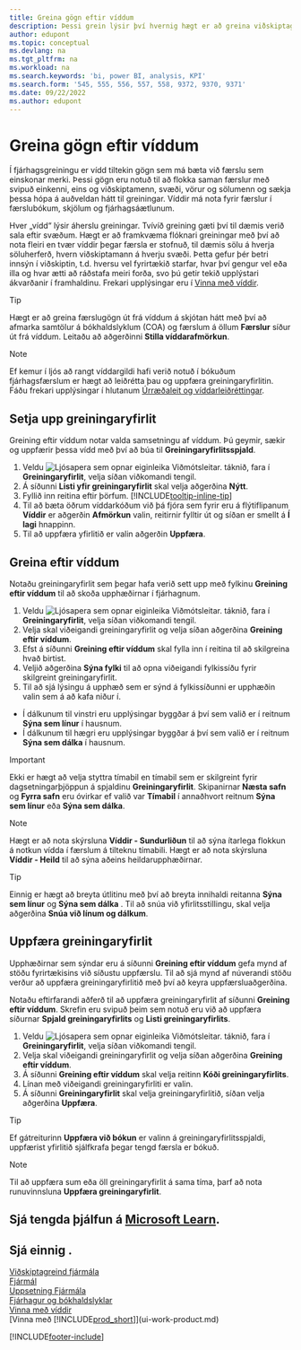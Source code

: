 ```yaml
---
title: Greina gögn eftir víddum
description: Þessi grein lýsir því hvernig hægt er að greina viðskiptagögn eftir víddum til að fá betri innsýn í reksturinn.
author: edupont
ms.topic: conceptual
ms.devlang: na
ms.tgt_pltfrm: na
ms.workload: na
ms.search.keywords: 'bi, power BI, analysis, KPI'
ms.search.form: '545, 555, 556, 557, 558, 9372, 9370, 9371'
ms.date: 09/22/2022
ms.author: edupont
---
```

# <a name="analyze-data-by-dimensions"></a>Greina gögn eftir víddum

Í fjárhagsgreiningu er vídd tiltekin gögn sem má bæta við færslu sem einskonar merki. Þessi gögn eru notuð til að flokka saman færslur með svipuð einkenni, eins og viðskiptamenn, svæði, vörur og sölumenn og sækja þessa hópa á auðveldan hátt til greiningar. Víddir má nota fyrir færslur í færslubókum, skjölum og fjárhagsáætlunum. 

Hver „vídd“ lýsir áherslu greiningar. Tvívíð greining gæti því til dæmis verið sala eftir svæðum. Hægt er að framkvæma flóknari greiningar með því að nota fleiri en tvær víddir þegar færsla er stofnuð, til dæmis sölu á hverja söluherferð, hvern viðskiptamann á hverju svæði. Þetta gefur þér betri innsýn í viðskiptin, t.d. hversu vel fyrirtækið starfar, hvar því gengur vel eða illa og hvar ætti að ráðstafa meiri forða, svo þú getir tekið upplýstari ákvarðanir í framhaldinu. Frekari upplýsingar eru í [Vinna með víddir](finance-dimensions.md).

> [!TIP]
> Hægt er að greina færslugögn út frá víddum á skjótan hátt með því að afmarka samtölur á bókhaldslyklum (COA) og færslum á öllum **Færslur** síður út frá víddum. Leitaðu að aðgerðinni **Stilla víddarafmörkun**.

> [!NOTE]
> Ef kemur í ljós að rangt víddargildi hafi verið notuð í bókuðum fjárhagsfærslum er hægt að leiðrétta þau og uppfæra greiningaryfirlitin. Fáðu frekari upplýsingar í hlutanum [Úrræðaleit og víddarleiðréttingar](finance-troubleshooting-correcting-dimensions.md#changing-dimension-assignments-after-posting).

## <a name="set-up-an-analysis-view"></a>Setja upp greiningaryfirlit

Greining eftir víddum notar valda samsetningu af víddum. Þú geymir, sækir og uppfærir þessa vídd með því að búa til **Greiningaryfirlitsspjald**. 

1. Veldu ![Ljósapera sem opnar eiginleika Viðmótsleitar.](media/ui-search/search_small.png "Segðu mér hvað þú vilt gera") táknið, fara í **Greiningaryfirlit**, velja síðan viðkomandi tengil.  
2. Á síðunni **Listi yfir greiningaryfirlit** skal velja aðgerðina **Nýtt**.
3. Fyllið inn reitina eftir þörfum. [!INCLUDE[tooltip-inline-tip](includes/tooltip-inline-tip_md.md)]
4. Til að bæta öðrum víddarkóðum við þá fjóra sem fyrir eru á flýtiflipanum **Víddir** er aðgerðin **Afmörkun** valin, reitirnir fylltir út og síðan er smellt á **Í lagi** hnappinn.  
5. Til að uppfæra yfirlitið er valin aðgerðin **Uppfæra**.

## <a name="analyze-by-dimensions"></a>Greina eftir víddum

Notaðu greiningaryfirlit sem þegar hafa verið sett upp með fylkinu **Greining eftir víddum** til að skoða upphæðirnar í fjárhagnum.   

1. Veldu ![Ljósapera sem opnar eiginleika Viðmótsleitar.](media/ui-search/search_small.png "Segðu mér hvað þú vilt gera") táknið, fara í **Greiningaryfirlit**, velja síðan viðkomandi tengil.  
2. Velja skal viðeigandi greiningaryfirlit og velja síðan aðgerðina **Greining eftir víddum**.
3. Efst á síðunni **Greining eftir víddum** skal fylla inn í reitina til að skilgreina hvað birtist.
4. Veljið aðgerðina **Sýna fylki** til að opna viðeigandi fylkissíðu fyrir skilgreint greiningaryfirlit.
5. Til að sjá lýsingu á upphæð sem er sýnd á fylkissíðunni er upphæðin valin sem á að kafa niður í.  

- Í dálkunum til vinstri eru upplýsingar byggðar á því sem valið er í reitnum **Sýna sem línur** í hausnum.  
- Í dálkunum til hægri eru upplýsingar byggðar á því sem valið er í reitnum **Sýna sem dálka** í hausnum.

> [!IMPORTANT]  
> Ekki er hægt að velja styttra tímabil en tímabil sem er skilgreint fyrir dagsetningarþjöppun á spjaldinu **Greiningaryfirlit**. Skipanirnar **Næsta safn** og **Fyrra safn** eru óvirkar ef valið var **Tímabil** í annaðhvort reitnum **Sýna sem línur** eða **Sýna sem dálka**.  

> [!NOTE]  
> Hægt er að nota skýrsluna **Víddir - Sundurliðun** til að sýna ítarlega flokkun á notkun vídda í færslum á tilteknu tímabili. Hægt er að nota skýrsluna **Víddir - Heild** til að sýna aðeins heildarupphæðirnar.  

> [!TIP]  
> Einnig er hægt að breyta útlitinu með því að breyta innihaldi reitanna **Sýna sem línur** og **Sýna sem dálka** . Til að snúa við yfirlitsstillingu, skal velja aðgerðina **Snúa við línum og dálkum**.

## <a name="update-an-analysis-view"></a>Uppfæra greiningaryfirlit

Upphæðirnar sem sýndar eru á síðunni **Greining eftir víddum** gefa mynd af stöðu fyrirtækisins við síðustu uppfærslu. Til að sjá mynd af núverandi stöðu verður að uppfæra greiningaryfirlitið með því að keyra uppfærsluaðgerðina.

Notaðu eftirfarandi aðferð til að uppfæra greiningaryfirlit af síðunni **Greining eftir víddum**. Skrefin eru svipuð þeim sem notuð eru við að uppfæra síðurnar **Spjald greiningaryfirlits** og **Listi greiningaryfirlits**.  

1. Veldu ![Ljósapera sem opnar eiginleika Viðmótsleitar.](media/ui-search/search_small.png "Segðu mér hvað þú vilt gera") táknið, fara í **Greiningaryfirlit**, velja síðan viðkomandi tengil.
2. Velja skal viðeigandi greiningaryfirlit og velja síðan aðgerðina **Greining eftir víddum**.
3. Á síðunni **Greining eftir víddum** skal velja reitinn **Kóði greiningaryfirlits**.  
4. Línan með viðeigandi greiningaryfirliti er valin.  
5. Á síðunni **Greiningaryfirlit** skal velja greiningaryfirlitið, síðan velja aðgerðina **Uppfæra**.  

> [!TIP]  
> Ef gátreiturinn **Uppfæra við bókun** er valinn á greiningaryfirlitsspjaldi, uppfærist yfirlitið sjálfkrafa þegar tengd færsla er bókuð.

> [!NOTE]  
> Til að uppfæra sum eða öll greiningaryfirlit á sama tíma, þarf að nota runuvinnsluna **Uppfæra greiningaryfirlit**.  

## <a name="see-related-training-at-microsoft-learn"></a>Sjá tengda þjálfun á [Microsoft Learn](/learn/modules/dimensions-financial-reports-dynamics-365-business-central/index).

## <a name="see-also"></a>Sjá einnig .

[Viðskiptagreind fjármála](bi.md)  
[Fjármál](finance.md)  
[Uppsetning Fjármála](finance-setup-finance.md)  
[Fjárhagur og bókhaldslyklar](finance-general-ledger.md)  
[Vinna með víddir](finance-dimensions.md)  
[Vinna með [!INCLUDE[prod_short](includes/prod_short.md)]](ui-work-product.md)  

[!INCLUDE[footer-include](includes/footer-banner.md)]
